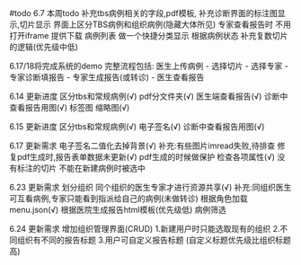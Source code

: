 <!--
 * @Author: cwx
 * @Description: 
 * @Date: 2022-06-07 17:58:39
 * @LastEditTime: 2022-06-24 14:39:32
 * @FilePath: \ReportSystem_Demo\document\todolist.md
-->

#todo
6.7 本周todo
补充tbs病例相关的字段,pdf模板,
补充诊断界面的标注图显示,切片显示
界面上区分TBS病例和组织病例(隐藏大体所见)
专家查看报告时 不用打开iframe 提供下载
病例列表 做一个快捷分类显示 根据病例状态
补充复数切片的逻辑(优先级中低)

6.17/18将完成系统的demo
完整流程包括:
医生上传病例 - 选择切片 - 选择专家 - 专家诊断填报告 - 专家生成报告(或转诊) - 医生查看报告 

6.14 更新进度
区分tbs和常规病例(√)
pdf分文件夹(√)
医生端查看报告(√)
诊断中查看报告用图(√)
标签图 缩略图(√)

6.15 更新进度
区分tbs和常规病例(√)
电子签名(√)
诊断中查看报告用图(√)

6.17 更新需求
电子签名二值化去掉背景(√)  补充:有些图片imread失败,待排查
修复pdf生成时,报告表单数据未更新(√)
pdf生成的时候做保护 检查各项属性(√)
没有标注的切片 不能在新建病例时被选中

6.23 更新需求
划分组织 同个组织的医生专家才进行资源共享(√) 补充:同组织医生可互看病例,专家只能看到指派给自己的病例(未做转诊)
根据角色加载menu.json(√)
根据医院生成报告html模板(优先级低)
病例筛选

6.24 更新需求
增加组织管理界面(CRUD)
1.新建用户时只能选取现有的组织
2.不同组织有不同的报告标题
3.用户可自定义报告标题 (自定义标题优先级比组织标题高)